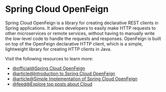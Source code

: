 # Spring Cloud OpenFeign

Spring Cloud OpenFeign is a library for creating declarative REST clients in Spring applications. It allows developers to easily make HTTP requests to other microservices or remote services, without having to manually write the low-level code to handle the requests and responses. OpenFeign is built on top of the OpenFeign declarative HTTP client, which is a simple, lightweight library for creating HTTP clients in Java.

Visit the following resources to learn more:

- [@official@Spring Cloud OpenFeign](https://spring.io/projects/spring-cloud-openfeign)
- [@article@Introduction to Spring Cloud OpenFeign](https://www.baeldung.com/spring-cloud-openfeign)
- [@article@Simple Implementation of Spring Cloud OpenFeign](https://medium.com/javarevisited/simple-implementation-of-spring-cloud-openfeign-7f022630d01d)
- [@feed@Explore top posts about Cloud](https://app.daily.dev/tags/cloud?ref=roadmapsh)
